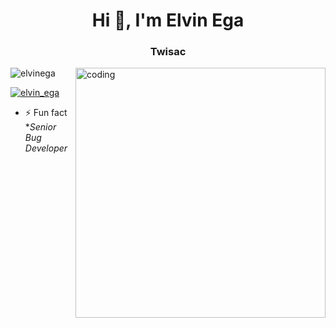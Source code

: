 <h1 align="center">Hi 👋, I'm Elvin Ega</h1>
<h3 align="center">Twisac</h3>
<img align="right" alt="coding" width="400" src="https://user-images.githubusercontent.com/69011963/137184767-79a13ec7-1bb3-4341-a6da-3a149c9c159a.gif"/>

<p align="left"> <img src="https://komarev.com/ghpvc/?username=elvinega&label=Profile%20views&color=0e75b6&style=flat" alt="elvinega" /> </p>

<p align="left"> <a href="https://twitter.com/elvin_ega" target="blank"><img src="https://img.shields.io/twitter/follow/elvin_ega?logo=twitter&style=for-the-badge" alt="elvin_ega" /></a> </p>

- ⚡ Fun fact **Senior Bug Developer*


